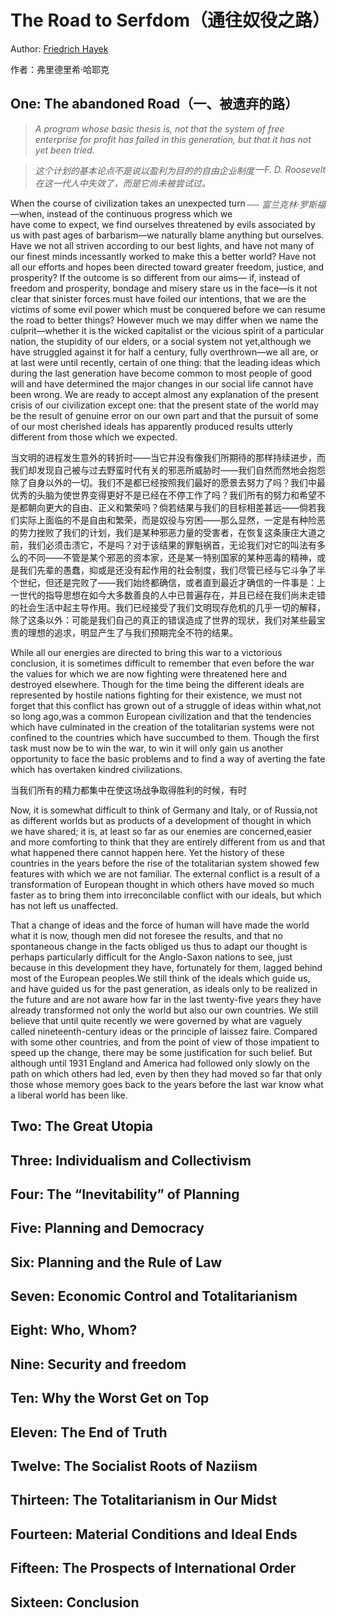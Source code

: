 # The Road to Serfdom（通往奴役之路）

Author: [Friedrich Hayek](https://en.wikipedia.org/wiki/Friedrich_Hayek) 

作者：弗里德里希·哈耶克

## One: The abandoned Road（一、被遗弃的路）

> *A program whose basic thesis is, not that the system of free enterprise for profit has failed in this generation, but that it has not yet been tried.*
>
> <i style="float: right">—F. D. Roosevelt</i>

> *这个计划的基本论点不是说以盈利为目的的自由企业制度在这一代人中失效了，而是它尚未被尝试过。*
>
> <i style="float: right">── 富兰克林·罗斯福</i>

When the course of civilization takes an unexpected turn—when, instead of the continuous progress which we have come to expect, we find ourselves threatened by evils associated by us with past ages of barbarism—we naturally blame anything but ourselves. Have we not all striven according to our best lights, and have not many of our finest minds incessantly worked to make this a better world? Have not all our efforts and hopes been directed toward greater freedom, justice, and prosperity? If the outcome is so different from our aims— if, instead of freedom and prosperity, bondage and misery stare us in the face—is it not clear that sinister forces must have foiled our intentions, that we are the victims of some evil power which must be conquered before we can resume the road to better things? However much we may differ when we name the culprit—whether it is the wicked capitalist or the vicious spirit of a particular nation, the stupidity of our elders, or a social system not yet,although we have struggled against it for half a century, fully overthrown—we all are, or at last were until recently, certain of one thing: that the leading ideas which during the last generation have become common to most people of good will and have determined the major changes in our social life cannot have been wrong. We are ready to accept almost any explanation of the present crisis of our civilization except one: that the present state of the world may be the result of genuine error on our own part and that the pursuit of some of our most cherished ideals has apparently produced results utterly different from those which we expected.

当文明的进程发生意外的转折时——当它并没有像我们所期待的那样持续进步，而我们却发现自己被与过去野蛮时代有关的邪恶所威胁时——我们自然而然地会抱怨除了自身以外的一切。我们不是都已经按照我们最好的愿景去努力了吗？我们中最优秀的头脑为使世界变得更好不是已经在不停工作了吗？我们所有的努力和希望不是都朝向更大的自由、正义和繁荣吗？倘若结果与我们的目标相差甚远——倘若我们实际上面临的不是自由和繁荣，而是奴役与穷困——那么显然，一定是有种险恶的势力挫败了我们的计划，我们是某种邪恶力量的受害者，在恢复这条康庄大道之前，我们必须击溃它，不是吗？对于该结果的罪魁祸首，无论我们对它的叫法有多么的不同——不管是某个邪恶的资本家，还是某一特别国家的某种恶毒的精神，或是我们先辈的愚蠢，抑或是还没有起作用的社会制度，我们尽管已经与它斗争了半个世纪，但还是完败了——我们始终都确信，或者直到最近才确信的一件事是：上一世代的指导思想在如今大多数善良的人中已普遍存在，并且已经在我们尚未走错的社会生活中起主导作用。我们已经接受了我们文明现存危机的几乎一切的解释，除了这条以外：可能是我们自己的真正的错误造成了世界的现状，我们对某些最宝贵的理想的追求，明显产生了与我们预期完全不符的结果。

While all our energies are directed to bring this war to a victorious conclusion, it is sometimes difficult to remember that even before the war the values for which we are now fighting were threatened here and destroyed elsewhere. Though for the time being the different ideals are represented by hostile nations fighting for their existence, we must not forget that this conflict has grown out of a struggle of ideas within what,not so long ago,was a common European civilization and that the tendencies which have culminated in the creation of the totalitarian systems were not confined to the countries which have succumbed to them. Though the first task must now be to win the war, to win it will only gain us another opportunity to face the basic problems and to find a way of averting the fate which has overtaken kindred civilizations.

当我们所有的精力都集中在使这场战争取得胜利的时候，有时

Now, it is somewhat difficult to think of Germany and Italy, or of Russia,not as different worlds but as products of a development of thought in which we have shared; it is, at least so far as our enemies are concerned,easier and more comforting to think that they are entirely different from us and that what happened there cannot happen here. Yet the history of these countries in the years before the rise of the totalitarian system showed few features with which we are not familiar. The external conflict is a result of a transformation of European thought in which others have moved so much faster as to bring them into irreconcilable conflict with our ideals, but which has not left us unaffected.

That a change of ideas and the force of human will have made the world what it is now, though men did not foresee the results, and that no spontaneous change in the facts obliged us thus to adapt our thought is perhaps particularly difficult for the Anglo-Saxon nations to see, just because in this development they have, fortunately for them, lagged behind most of the European peoples.We still think of the ideals which guide us, and have guided us for the past generation, as ideals only to be realized in the future and are not aware how far in the last twenty-five years they have already transformed not only the world but also our own countries. We still believe that until quite recently we were governed by what are vaguely called nineteenth-century ideas or the principle of laissez faire. Compared with some other countries, and from the point of view of those impatient to speed up the change, there may be some justification for such belief. But although until 1931 England and America had followed only slowly on the path on which others had led, even by then they had moved so far that only those whose memory goes back to the years before the last war know what a liberal world has been like.

## Two: The Great Utopia

## Three: Individualism and Collectivism

## Four: The “Inevitability” of Planning

## Five: Planning and Democracy

## Six: Planning and the Rule of Law

## Seven: Economic Control and Totalitarianism

## Eight: Who, Whom?

## Nine: Security and freedom

## Ten: Why the Worst Get on Top

## Eleven: The End of Truth

## Twelve: The Socialist Roots of Naziism

## Thirteen: The Totalitarianism in Our Midst

## Fourteen: Material Conditions and Ideal Ends

## Fifteen: The Prospects of International Order

## Sixteen: Conclusion


